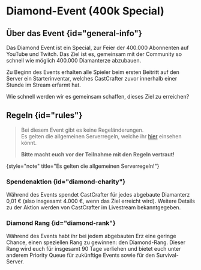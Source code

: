 <primary-label ref="event-held" />
<secondary-label ref="diamond-version" />
<secondary-label ref="diamond-date" />

# Diamond-Event (400k Special)


## Über das Event {id="general-info"}

Das Diamond Event ist ein Special, zur Feier der 400.000 Abonnenten auf YouTube und Twitch.
Das Ziel ist es, gemeinsam mit der Community so schnell wie möglich 400.000 Diamanterze abzubauen. 

Zu Beginn des Events erhalten alle Spieler beim ersten Beitritt auf den Server ein Starterinventar,
welches CastCrafter zuvor innerhalb einer Stunde im Stream erfarmt hat.

Wie schnell werden wir es gemeinsam schaffen, dieses Ziel zu erreichen?

## Regeln {id="rules"}

> Bei diesem Event gibt es keine Regeländerungen. \
> Es gelten die allgemeinen Serverregeln, welche ihr [hier](rules.md) einsehen k&ouml;nnt.
>
> **Bitte macht euch vor der Teilnahme mit den Regeln vertraut!**
>
{style="note" title="Es gelten die allgemeinen Serverregeln!"}

### Spendenaktion {id="diamond-charity"}

Während des Events spendet CastCrafter für jedes abgebaute Diamanterz 0,01 € (also insgesamt 4.000 €, wenn das Ziel erreicht wird). 
Weitere Details zu der Aktion werden von CastCrafter im Livestream bekanntgegeben.

### Diamond Rang {id="diamond-rank"}

Während des Events habt ihr bei jedem abgebauten Erz eine geringe Chance, einen speziellen Rang zu gewinnen: den Diamond-Rang. 
Dieser Rang wird euch für insgesamt 90 Tage verliehen und bietet euch unter anderem Priority Queue für zukünftige Events sowie für den Survival-Server.